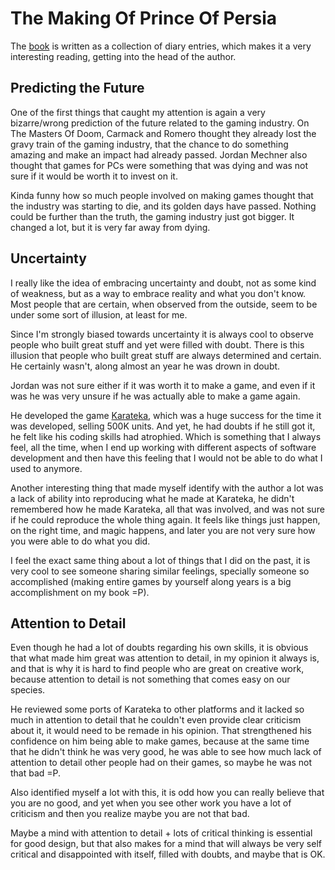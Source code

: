 # The Making Of Prince Of Persia

The [book](https://www.amazon.com/Making-Prince-Persia-Journals-1985-1993-Illustrated-dp-0578627310/dp/0578627310/)
is written as a collection of diary entries, which makes it a very interesting
reading, getting into the head of the author.

## Predicting the Future

One of the first things that caught my attention is again a very bizarre/wrong
prediction of the future related to the gaming industry. On The Masters Of Doom,
Carmack and Romero thought they already lost the gravy train of the gaming
industry, that the chance to do something amazing and make an impact had already
passed. Jordan Mechner also thought that games for PCs were something that
was dying and was not sure if it would be worth it to invest on it.

Kinda funny how so much people involved on making games thought that the
industry was starting to die, and its golden days have passed. Nothing could be
further than the truth, the gaming industry just got bigger. It changed a lot,
but it is very far away from dying.

## Uncertainty

I really like the idea of embracing uncertainty and doubt, not as some kind of
weakness, but as a way to embrace reality and what you don't know. Most people
that are certain, when observed from the outside, seem to be under some sort
of illusion, at least for me.

Since I'm strongly biased towards uncertainty it is always cool to observe people
who built great stuff and yet were filled with doubt. There is this illusion that
people who built great stuff are always determined and certain. He certainly wasn't,
along almost an year he was drown in doubt.

Jordan was not sure either if it was worth it to make a game, and even if it was
he was very unsure if he was actually able to make a game again.

He developed the game [Karateka](https://en.wikipedia.org/wiki/Karateka_(video_game)),
which was a huge success for the time it was developed, selling 500K units. And yet,
he had doubts if he still got it, he felt like his coding skills had atrophied.
Which is something that I always feel, all the time, when I end up working with
different aspects of software development and then have this feeling that I would
not be able to do what I used to anymore.

Another interesting thing that made myself identify with the author a lot was
a lack of ability into reproducing what he made at Karateka, he didn't remembered
how he made Karateka, all that was involved, and was not sure if he could reproduce
the whole thing again. It feels like things just happen, on the right time,
and magic happens, and later you are not very sure how you were able to do
what you did.

I feel the exact same thing about a lot of things that I did on the past,
it is very cool to see someone sharing similar feelings, specially someone so
accomplished (making entire games by yourself along years is a big accomplishment
on my book =P).

## Attention to Detail

Even though  he had a lot of doubts regarding his own skills, it is obvious that
what made him great was attention to detail, in my opinion it always is, and that
is why it is hard to find people who are great on creative work, because 
attention to detail is not something that comes easy on our species.

He reviewed some ports of Karateka to other platforms and it lacked so much
in attention to detail that he couldn't even provide clear criticism about it,
it would need to be remade in his opinion. That strengthened his confidence
on him being able to make games, because at the same time that he didn't
think he was very good, he was able to see how much lack of attention
to detail other people had on their games, so maybe he was not that bad =P.

Also identified myself a lot with this, it is odd how you can really believe
that you are no good, and yet when you see other work you have a lot of
criticism and then you realize maybe you are not that bad.

Maybe a mind with attention to detail + lots of critical thinking is
essential for good design, but that also makes for a mind that will always
be very self critical and disappointed with itself, filled with doubts, and
maybe that is OK.
